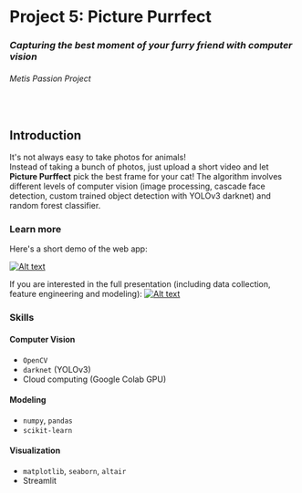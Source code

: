 # Project 5: Picture Purrfect



### *Capturing the best moment of your furry friend with computer vision*

###### Metis Passion Project

<br/> 


## Introduction

It's not always easy to take photos for animals!  
Instead of taking a bunch of photos, just upload a short video and let **Picture Purffect** pick the best frame for your cat! The algorithm involves different levels of computer vision (image processing, cascade face detection, custom trained object detection with YOLOv3 darknet) and random forest classifier.


### Learn more
Here's a short demo of the web app:


[![Alt text](https://github.com/katiehuang1221/onl_ds5_project_5/blob/main/img/youtube_screenshot.png)](https://www.youtube.com/watch?v=SJIwcQpdp-I)



If you are interested in the full presentation (including data collection, feature engineering and modeling):
[![Alt text](https://github.com/katiehuang1221/onl_ds5_project_5/blob/main/img/youtube_screenshot_2.png)](https://www.youtube.com/watch?v=dPLmthvP5q0&t=79s)


 


### Skills


#### Computer Vision
 * `OpenCV`
 * `darknet` (YOLOv3)
 * Cloud computing (Google Colab GPU)

#### Modeling
 * `numpy`, `pandas`
 * `scikit-learn`

#### Visualization
 * `matplotlib`, `seaborn`, `altair`
 * Streamlit
